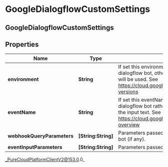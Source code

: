 # GoogleDialogflowCustomSettings

## GoogleDialogflowCustomSettings

## Properties

|Name | Type | Description | Notes|
|------------ | ------------- | ------------- | -------------|
| **environment** | **String** | If set this environment will be used to initiate the dialogflow bot, otherwise the default configuration will be used.  See https://cloud.google.com/dialogflow/docs/agents-versions | [optional] |
| **eventName** | **String** | If set this eventName will be used to initiate the dialogflow bot rather than language processing on the input text.  See https://cloud.google.com/dialogflow/es/docs/events-overview | [optional] |
| **webhookQueryParameters** | **[String:String]** | Parameters passed to the fulfillment webhook of the bot (if any). | [optional] |
| **eventInputParameters** | **[String:String]** | Parameters passed to the event input of the bot. | [optional] |



_PureCloudPlatformClientV2@153.0.0_
